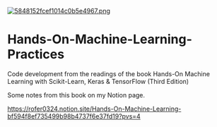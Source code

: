 [![5848152fcef1014c0b5e4967.png](https://i.postimg.cc/Bvx13D8W/5848152fcef1014c0b5e4967.png)](https://postimg.cc/hJtGbXbM)

# Hands-On-Machine-Learning-Practices
 Code development from the readings of the book Hands-On Machine Learning with Scikit-Learn, Keras & TensorFlow (Third Edition)

Some notes from this book on my Notion page.

https://rofer0324.notion.site/Hands-On-Machine-Learning-bf594f8ef735499b98b4737f6e37fd19?pvs=4
